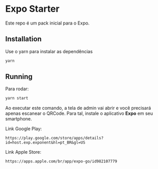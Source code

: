 # Expo Starter

Este repo é um pack inicial para o Expo.

## Installation

Use o yarn para instalar as dependências

```bash
yarn
```

## Running

Para rodar:

```bash
yarn start
```

Ao executar este comando, a tela de admin vai abrir e você precisará apenas escanear o QRCode. Para tal, instale o aplicativo **Expo** em seu smartphone.

Link Google Play:

```
https://play.google.com/store/apps/details?id=host.exp.exponent&hl=pt_BR&gl=US
```

Link Apple Store:

```
https://apps.apple.com/br/app/expo-go/id982107779
```
